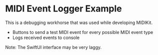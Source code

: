 # MIDI Event Logger Example

This is a debugging workhorse that was used while developing MIDIKit.

- Buttons to send a test MIDI event for every possible MIDI event type
- Logs received events to console

Note: The SwiftUI interface may be very laggy.
